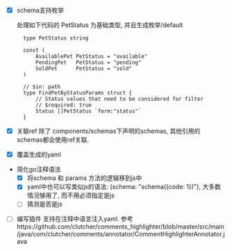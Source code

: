 - [x] schema支持枚举

  处理如下代码的 PetStatus 为基础类型, 并且生成枚举/default
  ```
    type PetStatus string
    
    const (
        AvailablePet PetStatus = "available"
        PendingPet   PetStatus = "pending"
        SoldPet      PetStatus = "sold"
    )
    
    // $in: path
    type FindPetByStatusParams struct {
        // Status values that need to be considered for filter
        // $required: true
        Status []PetStatus `form:"status"`
    }

  ```

- [x] 关联ref
  除了 components/schemas下声明的schemas, 其他引用的schemas都会使用ref关联.

- [x] 覆盖生成的yaml

- 简化go注释语法 
  - [x] 将schema 和 params 方法的逻辑移到js中
  - [x] yaml中也可以写类似js的语法: {schema: "schema({code: 1})"}, 大多数情况够用了, 而不用必须指定是js
  - [ ] 猜测是否是js
  
- [ ] 编写插件 支持在注释中语言注入yaml. 参考https://github.com/clutcher/comments_highlighter/blob/master/src/main/java/com/clutcher/comments/annotator/CommentHighlighterAnnotator.java

